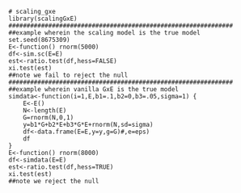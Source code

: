     # scaling_gxe
    library(scalingGxE)
    ##############################################################
    ##example wherein the scaling model is the true model
    set.seed(8675309)
    E<-function() rnorm(5000)
    df<-sim.sc(E=E)
    est<-ratio.test(df,hess=FALSE)
    xi.test(est)
    ##note we fail to reject the null
    ##############################################################
    ##example wherein vanilla GxE is the true model
    simdata<-function(i=1,E,b1=.1,b2=0,b3=.05,sigma=1) {
        E<-E()
        N<-length(E)
        G=rnorm(N,0,1)
        y=b1*G+b2*E+b3*G*E+rnorm(N,sd=sigma)
        df<-data.frame(E=E,y=y,g=G)#,e=eps)
        df
    }
    E<-function() rnorm(8000)
    df<-simdata(E=E)
    est<-ratio.test(df,hess=TRUE)
    xi.test(est)
    ##note we reject the null
